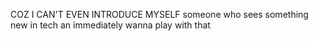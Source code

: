 COZ I CAN'T EVEN INTRODUCE MYSELF
someone who sees something new in tech an immediately wanna play with that